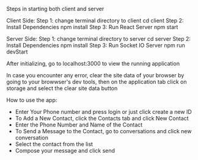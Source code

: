 Steps in starting both client and server

Client Side:
Step 1: change terminal directory to client 
        cd client
Step 2: Install Dependencies
        npm install
Step 3: Run React Server
        npm start

Server Side:
Step 1: change terminal directory to server 
        cd server
Step 2: Install Dependencies
        npm install
Step 3: Run Socket IO Server
        npm run devStart

After initializing, go to localhost:3000 to view the running application

In case you encounter any error, clear the site data of your browser by going to your browwser's dev tools, then on the application tab
click on storage and select the clear site data button

How to use the app:
- Enter Your Phone number and press login or just click create a new ID
- To Add a New Contact, click the Contacts tab and click New Contact
- Enter the Phone Number and Name of the Contact
- To Send a Message to the Contact, go to conversations and click new conversation
- Select the contact from the list
- Compose your message and click send